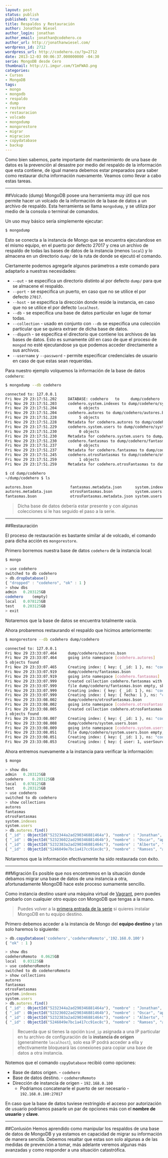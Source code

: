 ```yaml
---
layout: post
status: publish
published: true
title: Respaldos y Restauración
author: Jonathan Wiesel
author_login: jonathan
author_email: jonathan@codehero.co
author_url: http://jonathanwiesel.com/
wordpress_id: 2712
wordpress_url: http://codehero.co/?p=2712
date: 2013-12-03 00:06:37.000000000 -04:30
serie: MongoDB desde Cero
thumbnail: http://i.imgur.com/Y1mFWAO.png
categories:
- Cursos
- MongoDB
tags:
- mongo
- mongodb
- respaldo
- dump
- restore
- restauracion
- volcado
- mongodump
- mongorestore
- migrar
- migracion
- copydatabase
- backup
---
```

Como bien sabemos, parte importante del mantenimiento de una base de datos es la prevención al desastre por medio del respaldo de la información que esta contiene, de igual manera debemos estar preparados para saber como restaurar dicha información nuevamente. Veamos como llevar a cabo estas tareas.
***
##Volcado (dump)
MongoDB posee una herramienta muy útil que nos permite hacer un volcado de la información de la base de datos a un archivo de respaldo. Esta herramienta se llama `mongodump`, y se utiliza por medio de la consola o terminal de comandos.

Un uso muy básico sería simplemente ejecutar:

```sh
$ mongodump
```

Esto se conecta a la instancia de Mongo que se encuentra ejecutandose en el mismo equipo, en el puerto por defecto 27017 y crea un archivo de respaldo de todas las bases de datos de la instancia (menos `local`) y lo almacena en un directorio `dump/` de la ruta de donde se ejecutó el comando.

Ciertamente podemos agregarle algunos parámetros a este comando para adaptarlo a nuestras necesidades:

* `--out` - se especifica un directorio distinto al por defecto `dump/` para que se almacene el respaldo.
* `--port` - se especifica un puerto, en caso que no se utilice el por defecto `27017`.
* `--host` - se especifica la dirección donde reside la instancia, en caso que no se utilice el por defecto `localhost`.
* `--db` - se especifica una base de datos particular en lugar de tomar todas.
* `--collection` - usado en conjunto con `--db` se especifica una colección particular que se quiera extraer de dicha base de datos.
* `--dbpath` - se especifica el directorio que contiene los archivos de las bases de datos. Esto es sumamente útil en caso de que el proceso de `mongod` no esté ejecutandose ya que podemos acceder directamente a sus archivos.
* `--username` y `--password` - permite especificar credenciales de usuario en caso de que estas sean requeridas.

Para nuestro ejemplo volquemos la información de la base de datos `codehero`:

```sh
$ mongodump --db codehero

connected to: 127.0.0.1
Fri Nov 29 23:17:51.202     DATABASE: codehero   to     dump/codehero
Fri Nov 29 23:17:51.203     codehero.system.indexes to dump/codehero/system.indexes.bson
Fri Nov 29 23:17:51.204          6 objects
Fri Nov 29 23:17:51.204     codehero.autores to dump/codehero/autores.bson
Fri Nov 29 23:17:51.228          5 objects
Fri Nov 29 23:17:51.228     Metadata for codehero.autores to dump/codehero/autores.metadata.json
Fri Nov 29 23:17:51.229     codehero.system.users to dump/codehero/system.users.bson
Fri Nov 29 23:17:51.230          0 objects
Fri Nov 29 23:17:51.230     Metadata for codehero.system.users to dump/codehero/system.users.metadata.json
Fri Nov 29 23:17:51.230     codehero.fantasmas to dump/codehero/fantasmas.bson
Fri Nov 29 23:17:51.237          0 objects
Fri Nov 29 23:17:51.237     Metadata for codehero.fantasmas to dump/codehero/fantasmas.metadata.json
Fri Nov 29 23:17:51.245     codehero.otrosFantasmas to dump/codehero/otrosFantasmas.bson
Fri Nov 29 23:17:51.259          1 objects
Fri Nov 29 23:17:51.259     Metadata for codehero.otrosFantasmas to dump/codehero/otrosFantasmas.metadata.json

$ cd dump/codehero
~/dump/codehero $ ls

autores.bson                 fantasmas.metadata.json      system.indexes.bson
autores.metadata.json        otrosFantasmas.bson          system.users.bson
fantasmas.bson               otrosFantasmas.metadata.json system.users.metadata.json
```

> Dicha base de datos debería estar presente y con algunas colecciones si le has seguido el paso a la serie.

***
##Restauración

El proceso de restauración es bastante similar al de volcado, el comando para dicha acción es `mongorestore`.

Primero borremos nuestra base de datos `codehero` de la instancia local:

```sh
$ mongo
```
```js
> use codehero
switched to db codehero
> db.dropDatabase()
{ "dropped" : "codehero", "ok" : 1 }
> show dbs
admin   0.203125GB
codehero    (empty)
local   0.078125GB
test    0.203125GB
> exit
```

Notaremos que la base de datos se encuentra totalmente vacía.

Ahora probaremos restaurando el respaldo que hicimos anteriormente:

```sh
$ mongorestore --db codehero dump/codehero

connected to: 127.0.0.1
Fri Nov 29 23:33:07.464     dump/codehero/autores.bson
Fri Nov 29 23:33:07.464     going into namespace [codehero.autores]
5 objects found
Fri Nov 29 23:33:07.465     Creating index: { key: { _id: 1 }, ns: "codehero.autores", name: "_id_" }
Fri Nov 29 23:33:07.919     dump/codehero/fantasmas.bson
Fri Nov 29 23:33:07.919     going into namespace [codehero.fantasmas]
Fri Nov 29 23:33:07.999     Created collection codehero.fantasmas with options: { "create" : "fantasmas", "flags" : 1 }
Fri Nov 29 23:33:07.999     file dump/codehero/fantasmas.bson empty, skipping
Fri Nov 29 23:33:07.999     Creating index: { key: { _id: 1 }, ns: "codehero.fantasmas", name: "_id_" }
Fri Nov 29 23:33:07.999     Creating index: { key: { fecha: 1 }, ns: "codehero.fantasmas", name: "fecha_1", expireAfterSeconds: 300 }
Fri Nov 29 23:33:08.002     dump/codehero/otrosFantasmas.bson
Fri Nov 29 23:33:08.002     going into namespace [codehero.otrosFantasmas]
Fri Nov 29 23:33:08.005     Created collection codehero.otrosFantasmas with options: { "create" : "otrosFantasmas", "capped" : true, "size" : 1000000 }
1 objects found
Fri Nov 29 23:33:08.007     Creating index: { key: { _id: 1 }, ns: "codehero.otrosFantasmas", name: "_id_" }
Fri Nov 29 23:33:08.008     dump/codehero/system.users.bson
Fri Nov 29 23:33:08.009     going into namespace [codehero.system.users]
Fri Nov 29 23:33:08.051     file dump/codehero/system.users.bson empty, skipping
Fri Nov 29 23:33:08.051     Creating index: { key: { _id: 1 }, ns: "codehero.system.users", name: "_id_" }
Fri Nov 29 23:33:08.053     Creating index: { key: { user: 1, userSource: 1 }, unique: true, ns: "codehero.system.users", name: "user_1_userSource_1" }
```

Ahora entremos nuevamente a la instancia para verificar la información:

```sh
$ mongo
```
```js
> show dbs
admin   0.203125GB
codehero    0.203125GB
local   0.078125GB
test    0.203125GB
> use codehero
switched to db codehero
> show collections
autores
fantasmas
otrosFantasmas
system.indexes
system.users
> db.autores.find()
{ "_id" : ObjectId("5232344a2ad290346881464a"), "nombre" : "Jonathan", "apellido" : "Wiesel", "secciones" : [  "Como lo hago",  "MongoDB" ] }
{ "_id" : ObjectId("523236022ad290346881464b"), "nombre" : "Oscar", "apellido" : "Gonzalez", "secciones" : [  "iOS",  "Objective C",  "NodeJS" ], "socialAdmin" : true }
{ "_id" : ObjectId("5232383a2ad290346881464c"), "nombre" : "Alberto", "apellido" : "Grespan", "secciones" : "Git", "genero" : "M" }
{ "_id" : ObjectId("5246049e7bc1a417cc91ec8c"), "nombre" : "Ramses", "apellido" : "Velazquez", "secciones" : [  "Laravel",  "PHP" ] }
```

Notaremos que la información efectivamente ha sido restaurada con éxito.
***
##Migración
Es posible que nos encontremos en la situación donde debamos migrar una base de datos de una instancia a otra, afortunadamente MongoDB hace este proceso sumamente sencillo.

Como instancia destino usaré una máquina virtual de [Vagrant](http://codehero.co/como-instalar-y-configurar-vagrant/), pero puedes probarlo con cualquier otro equipo con MongoDB que tengas a la mano.

> Puedes volver a la [primera entrada de la serie](http://codehero.co/mongodb-desde-cero-introduccion-e-instalacion/) si quieres instalar MongoDB en tu equipo destino.

Primero debemos acceder a la instancia de Mongo del **equipo destino** y tan solo haremos lo siguiente:

```js
> db.copyDatabase('codehero','codeheroRemoto','192.168.0.100')
{ "ok" : 1 }

> show dbs
codeheroRemoto  0.0625GB
local   0.03125GB
> use codeheroRemoto
switched to db codeheroRemoto
> show collections
autores
fantasmas
otrosFantasmas
system.indexes
system.users
> db.autores.find()
{ "_id" : ObjectId("5232344a2ad290346881464a"), "nombre" : "Jonathan", "apellido" : "Wiesel", "secciones" : [  "Como lo hago",  "MongoDB" ] }
{ "_id" : ObjectId("523236022ad290346881464b"), "nombre" : "Oscar", "apellido" : "Gonzalez", "secciones" : [  "iOS",  "Objective C",  "NodeJS" ], "socialAdmin" : true }
{ "_id" : ObjectId("5232383a2ad290346881464c"), "nombre" : "Alberto", "apellido" : "Grespan", "secciones" : "Git", "genero" : "M" }
{ "_id" : ObjectId("5246049e7bc1a417cc91ec8c"), "nombre" : "Ramses", "apellido" : "Velazquez", "secciones" : [  "Laravel",  "PHP" ] }
```

> Recuerda que si tienes la opción `bind_ip` asignada a una IP particular en tu archivo de configuración de la **instancia de origen** (generalmente `localhost`), solo esa IP podrá acceder a ella y efectivamente bloqueará las conexiones para copiar una base de datos a otra instancia.

Notemos que el comando `copyDatabase` recibió como opciones:

* Base de datos origen. - `codehero`
* Base de datos destino. - `codeheroRemoto`
* Dirección de instancia de origen - `192.168.0.100`
    * Podriamos concatenarle el puerto de ser necesario - `192.168.0.100:27017`

En caso que la base de datos tuviese restringido el acceso por autorización de usuario podríamos pasarle un par de opciones más con el **nombre de usuario** y **clave**.
***
##Conlusión
Hemos aprendido como manipular los respaldos de una base de datos de MongoDB y ya estamos en capacidad de migrar su información de manera sencilla. Debemos resaltar que estas son solo algunas a de las medidas de prevención a tomar, más adelante veremos algunas más avanzadas y como responder a una situación catastrófica.
